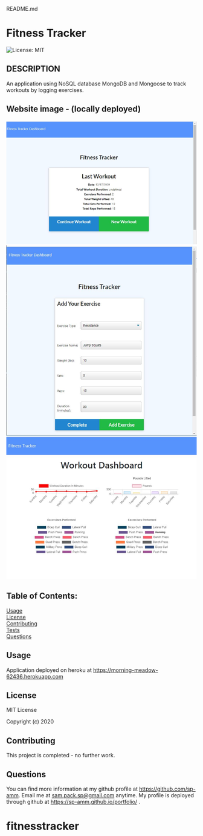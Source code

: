README.md 

# Fitness Tracker

![License: MIT](https://img.shields.io/badge/License-MIT-yellow.svg)

## DESCRIPTION
An application using NoSQL database MongoDB and Mongoose to track workouts by logging exercises. 

## Website image - (locally deployed)
<img src=images/img1.JPG><img src=images/img2.JPG><img src=images/img3.JPG>

## Table of Contents:

[Usage](#usage)<br>
[License](#license)<br>
[Contributing](#contributing)<br>
[Tests](#tests)<br>
[Questions](#questions)<br>


## Usage
Application deployed on heroku at https://morning-meadow-62436.herokuapp.com

## License
MIT License

Copyright (c) 2020

## Contributing
This project is completed - no further work.

## Questions
You can find more information at my github profile at https://github.com/sp-amm.
Email me at sam.pack.sp@gmail.com anytime.
My profile is deployed through github at https://sp-amm.github.io/portfolio/ .

# fitnesstracker